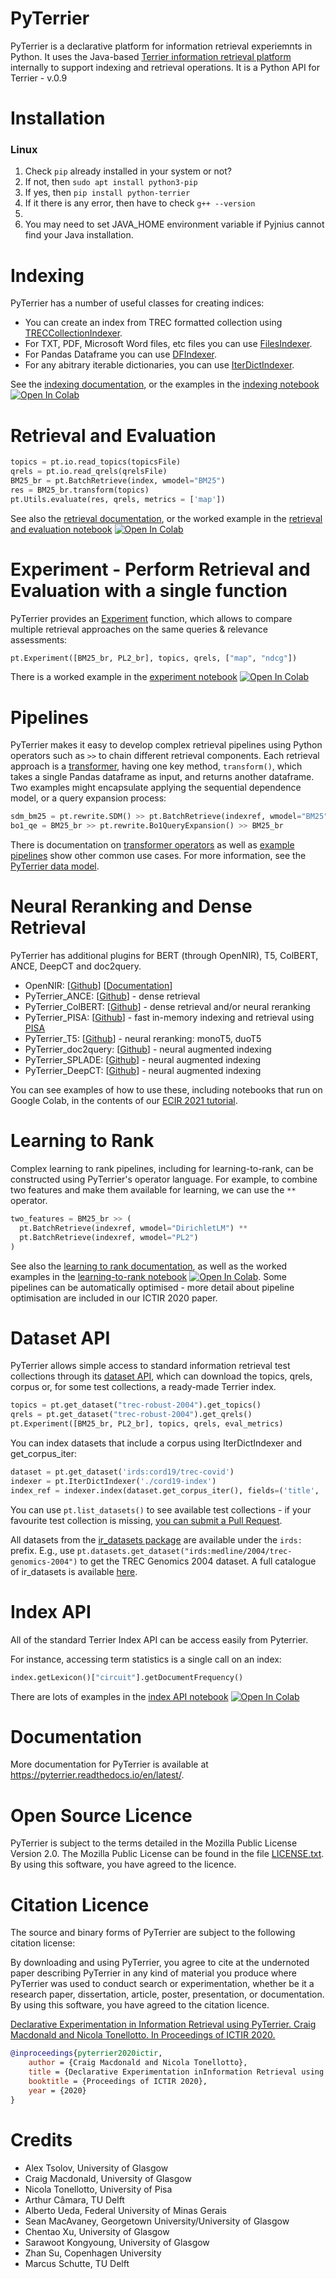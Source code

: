 # PyTerrier

PyTerrier is a declarative platform for information retrieval experiemnts in Python. It uses the Java-based [Terrier information retrieval platform](http://terrier.org/) internally to support indexing and retrieval operations. It is a Python API for Terrier - v.0.9

# Installation

### Linux
1. Check `pip` already installed in your system or not?
2. If not, then `sudo apt install python3-pip`
3. If yes, then `pip install python-terrier`
4. If it there is any error, then have to check `g++ --version`
5. 
6. You may need to set JAVA_HOME environment variable if Pyjnius cannot find your Java installation.

# Indexing

PyTerrier has a number of useful classes for creating indices:

 - You can create an index from TREC formatted collection using [TRECCollectionIndexer](https://pyterrier.readthedocs.io/en/latest/terrier-indexing.html#treccollectionindexer).    
 - For TXT, PDF, Microsoft Word files, etc files you can use [FilesIndexer](https://pyterrier.readthedocs.io/en/latest/terrier-indexing.html#filesindexer).
 - For Pandas Dataframe you can use [DFIndexer](https://pyterrier.readthedocs.io/en/latest/terrier-indexing.html#dfindexer).
 - For any abitrary iterable dictionaries, you can use [IterDictIndexer](https://pyterrier.readthedocs.io/en/latest/terrier-indexing.html#iterdictindexer).

See the [indexing documentation](https://pyterrier.readthedocs.io/en/latest/terrier-indexing.html), or the examples in the [indexing notebook](examples/notebooks/indexing.ipynb) [![Open In Colab](https://colab.research.google.com/assets/colab-badge.svg)](https://colab.research.google.com/github/terrier-org/pyterrier/blob/master/examples/notebooks/indexing.ipynb)

# Retrieval and Evaluation

```python
topics = pt.io.read_topics(topicsFile)
qrels = pt.io.read_qrels(qrelsFile)
BM25_br = pt.BatchRetrieve(index, wmodel="BM25")
res = BM25_br.transform(topics)
pt.Utils.evaluate(res, qrels, metrics = ['map'])
```

See also the [retrieval documentation](https://pyterrier.readthedocs.io/en/latest/terrier-retrieval.html), or the worked example in the [retrieval and evaluation notebook](examples/notebooks/retrieval_and_evaluation.ipynb) [![Open In Colab](https://colab.research.google.com/assets/colab-badge.svg)](https://colab.research.google.com/github/terrier-org/pyterrier/blob/master/examples/notebooks/retrieval_and_evaluation.ipynb)

# Experiment - Perform Retrieval and Evaluation with a single function
PyTerrier provides an [Experiment](https://pyterrier.readthedocs.io/en/latest/experiments.html) function, which allows to compare multiple retrieval approaches on the same queries & relevance assessments:

```python
pt.Experiment([BM25_br, PL2_br], topics, qrels, ["map", "ndcg"])
```

There is a worked example in the [experiment notebook](examples/notebooks/experiment.ipynb) [![Open In Colab](https://colab.research.google.com/assets/colab-badge.svg)](https://colab.research.google.com/github/terrier-org/pyterrier/blob/master/examples/notebooks/experiment.ipynb)

# Pipelines

PyTerrier makes it easy to develop complex retrieval pipelines using Python operators such as `>>` to chain different retrieval components. Each retrieval approach is a [transformer](https://pyterrier.readthedocs.io/en/latest/transformer.html), having one key method, `transform()`, which takes a single Pandas dataframe as input, and returns another dataframe. Two examples might encapsulate applying the sequential dependence model, or a query expansion process:
```python
sdm_bm25 = pt.rewrite.SDM() >> pt.BatchRetrieve(indexref, wmodel="BM25")
bo1_qe = BM25_br >> pt.rewrite.Bo1QueryExpansion() >> BM25_br
```

There is documentation on [transformer operators](https://pyterrier.readthedocs.io/en/latest/operators.html) as well as [example pipelines](https://pyterrier.readthedocs.io/en/latest/pipeline_examples.html) show other common use cases. For more information, see the [PyTerrier data model](https://pyterrier.readthedocs.io/en/latest/datamodel.html).

# Neural Reranking and Dense Retrieval

PyTerrier has additional plugins for BERT (through OpenNIR), T5, ColBERT, ANCE, DeepCT and doc2query.

 - OpenNIR: [[Github](https://github.com/Georgetown-IR-Lab/OpenNIR)] [[Documentation](https://opennir.net/)]
 - PyTerrier_ANCE: [[Github](https://github.com/terrierteam/pyterrier_ance)] - dense retrieval
 - PyTerrier_ColBERT: [[Github](https://github.com/terrierteam/pyterrier_colbert)] - dense retrieval and/or neural reranking
 - PyTerrier_PISA: [[Github](https://github.com/terrierteam/pyterrier_pisa)] - fast in-memory indexing and retrieval using [PISA](https://github.com/pisa-engine/pisa)
 - PyTerrier_T5: [[Github](https://github.com/terrierteam/pyterrier_t5)] - neural reranking: monoT5, duoT5
 - PyTerrier_doc2query: [[Github](https://github.com/terrierteam/pyterrier_doc2query)] - neural augmented indexing
 - PyTerrier_SPLADE: [[Github](https://github.com/cmacdonald/pyt_splade)] - neural augmented indexing
 - PyTerrier_DeepCT: [[Github](https://github.com/terrierteam/pyterrier_deepct)] - neural augmented indexing

You can see examples of how to use these, including notebooks that run on Google Colab, in the contents of our [ECIR 2021 tutorial](https://github.com/terrier-org/ecir2021tutorial).

# Learning to Rank

Complex learning to rank pipelines, including for learning-to-rank, can be constructed using PyTerrier's operator language. For example, to combine two features and make them available for learning, we can use the `**` operator.
```python
two_features = BM25_br >> ( 
  pt.BatchRetrieve(indexref, wmodel="DirichletLM") ** 
  pt.BatchRetrieve(indexref, wmodel="PL2") 
)
```

See also the [learning to rank documentation](https://pyterrier.readthedocs.io/en/latest/ltr.html), as well as the worked examples in the [learning-to-rank notebook](examples/notebooks/ltr.ipynb) [![Open In Colab](https://colab.research.google.com/assets/colab-badge.svg)](https://colab.research.google.com/github/terrier-org/pyterrier/blob/master/examples/notebooks/ltr.ipynb). Some pipelines can be automatically optimised - more detail about pipeline optimisation are included in our ICTIR 2020 paper.

# Dataset API

PyTerrier allows simple access to standard information retrieval test collections through its [dataset API](https://pyterrier.readthedocs.io/en/latest/datasets.html), which can download the topics, qrels, corpus or, for some test collections, a ready-made Terrier index.

```python
topics = pt.get_dataset("trec-robust-2004").get_topics()
qrels = pt.get_dataset("trec-robust-2004").get_qrels()
pt.Experiment([BM25_br, PL2_br], topics, qrels, eval_metrics)
```

You can index datasets that include a corpus using IterDictIndexer and get_corpus_iter:

```python
dataset = pt.get_dataset('irds:cord19/trec-covid')
indexer = pt.IterDictIndexer('./cord19-index')
index_ref = indexer.index(dataset.get_corpus_iter(), fields=('title', 'abstract'))
```

You can use `pt.list_datasets()` to see available test collections - if your favourite test collection is missing, [you can submit a Pull Request](https://github.com/terrier-org/pyterrier/pulls).

All datasets from the [ir_datasets package](https://github.com/allenai/ir_datasets) are available
under the `irds:` prefix. E.g., use `pt.datasets.get_dataset("irds:medline/2004/trec-genomics-2004")`
to get the TREC Genomics 2004 dataset. A full catalogue of ir_datasets is available [here](https://ir-datasets.com/all.html).

# Index API

All of the standard Terrier Index API can be access easily from Pyterrier. 

For instance, accessing term statistics is a single call on an index:
```python
index.getLexicon()["circuit"].getDocumentFrequency()
```

There are lots of examples in the [index API notebook](examples/notebooks/index_api.ipynb) [![Open In Colab](https://colab.research.google.com/assets/colab-badge.svg)](https://colab.research.google.com/github/terrier-org/pyterrier/blob/master/examples/notebooks/index_api.ipynb)

# Documentation

More documentation for PyTerrier is available at https://pyterrier.readthedocs.io/en/latest/.

# Open Source Licence

PyTerrier is subject to the terms detailed in the Mozilla Public License Version 2.0. The Mozilla Public License can be found in the file [LICENSE.txt](LICENSE.txt). By using this software, you have agreed to the licence.

# Citation Licence

The source and binary forms of PyTerrier are subject to the following citation license: 

By downloading and using PyTerrier, you agree to cite at the undernoted paper describing PyTerrier in any kind of material you produce where PyTerrier was used to conduct search or experimentation, whether be it a research paper, dissertation, article, poster, presentation, or documentation. By using this software, you have agreed to the citation licence.

[Declarative Experimentation in Information Retrieval using PyTerrier. Craig Macdonald and Nicola Tonellotto. In Proceedings of ICTIR 2020.](https://arxiv.org/abs/2007.14271)

```bibtex
@inproceedings{pyterrier2020ictir,
    author = {Craig Macdonald and Nicola Tonellotto},
    title = {Declarative Experimentation inInformation Retrieval using PyTerrier},
    booktitle = {Proceedings of ICTIR 2020},
    year = {2020}
}

```

# Credits

 - Alex Tsolov, University of Glasgow
 - Craig Macdonald, University of Glasgow
 - Nicola Tonellotto, University of Pisa
 - Arthur Câmara, TU Delft
 - Alberto Ueda, Federal University of Minas Gerais
 - Sean MacAvaney, Georgetown University/University of Glasgow
 - Chentao Xu, University of Glasgow
 - Sarawoot Kongyoung, University of Glasgow
 - Zhan Su, Copenhagen University
 - Marcus Schutte, TU Delft
